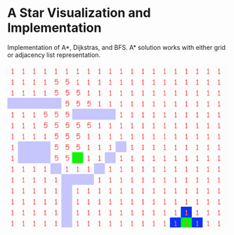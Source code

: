 # A Star Visualization and Implementation
Implementation of A*, Dijkstras, and BFS. A* solution works with either grid or adjacency list representation.
<td><img align="center" src="A Star Animation.gif"></td>
